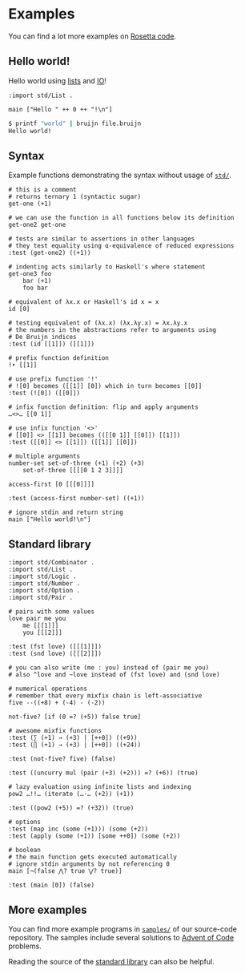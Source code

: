 # Examples

You can find a lot more examples on [Rosetta
code](https://rosettacode.org/wiki/Category:Bruijn).

## Hello world!

Hello world using [lists](../coding/data-structures.md#lists-stdlist)
and [IO](../coding/IO.md)!

``` bruijn
:import std/List .

main ["Hello " ++ 0 ++ "!\n"]
```

``` bash
$ printf "world" | bruijn file.bruijn
Hello world!
```

## Syntax

Example functions demonstrating the syntax without usage of
[`std/`](/std/).

``` bruijn
# this is a comment
# returns ternary 1 (syntactic sugar)
get-one (+1)

# we can use the function in all functions below its definition
get-one2 get-one

# tests are similar to assertions in other languages
# they test equality using α-equivalence of reduced expressions
:test (get-one2) ((+1))

# indenting acts similarly to Haskell's where statement
get-one3 foo
    bar (+1)
    foo bar

# equivalent of λx.x or Haskell's id x = x
id [0]

# testing equivalent of (λx.x) (λx.λy.x) = λx.λy.x
# the numbers in the abstractions refer to arguments using
# De Bruijn indices
:test (id [[1]]) ([[1]])

# prefix function definition
!‣ [[1]]

# use prefix function '!'
# ![0] becomes ([[1]] [0]) which in turn becomes [[0]]
:test (![0]) ([[0]])

# infix function definition: flip and apply arguments
…<>… [[0 1]]

# use infix function '<>'
# [[0]] <> [[1]] becomes (([[0 1]] [[0]]) [[1]])
:test ([[0]] <> [[1]]) ([[1]] [[0]])

# multiple arguments
number-set set-of-three (+1) (+2) (+3)
    set-of-three [[[[0 1 2 3]]]]

access-first [0 [[[0]]]]

:test (access-first number-set) ((+1))

# ignore stdin and return string
main ["Hello world!\n"]
```

## Standard library

``` bruijn
:import std/Combinator .
:import std/List .
:import std/Logic .
:import std/Number .
:import std/Option .
:import std/Pair .

# pairs with some values
love pair me you
    me [[[1]]]
    you [[[2]]]

:test (fst love) ([[[1]]])
:test (snd love) ([[[2]]])

# you can also write (me : you) instead of (pair me you)
# also ^love and ~love instead of (fst love) and (snd love)

# numerical operations
# remember that every mixfix chain is left-associative
five --((+8) + (-4) - (-2))

not-five? [if (0 =? (+5)) false true]

# awesome mixfix functions
:test (∑ (+1) → (+3) | [++0]) ((+9))
:test (∏ (+1) → (+3) | [++0]) ((+24))

:test (not-five? five) (false)

:test ((uncurry mul (pair (+3) (+2))) =? (+6)) (true)

# lazy evaluation using infinite lists and indexing
pow2 …!!… (iterate (…⋅… (+2)) (+1))

:test ((pow2 (+5)) =? (+32)) (true)

# options
:test (map inc (some (+1))) (some (+2))
:test (apply (some (+1)) [some ++0]) (some (+2))

# boolean
# the main function gets executed automatically
# ignore stdin arguments by not referencing 0
main [¬(false ⋀? true ⋁? true)]

:test (main [0]) (false)
```

## More examples

You can find more example programs in
[`samples/`](https://github.com/marvinborner/bruijn/tree/main/samples)
of our source-code repository. The samples include several solutions to
[Advent of Code](https://adventofcode.com/) problems.

Reading the source of the [standard library](/std/) can also be helpful.

